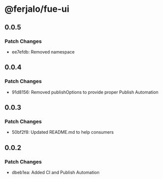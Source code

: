 # @ferjalo/fue-ui

## 0.0.5

### Patch Changes

- ee7efdb: Removed namespace

## 0.0.4

### Patch Changes

- 91d8156: Removed publishOptions to provide proper Publish Automation

## 0.0.3

### Patch Changes

- 50bf2f8: Updated README.md to help consumers

## 0.0.2

### Patch Changes

- dbeb1ea: Added CI and Publish Automation
